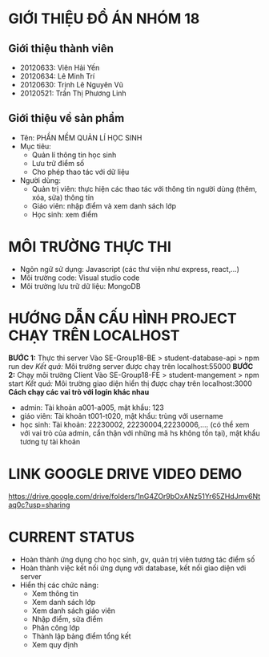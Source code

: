 # GIỚI THIỆU ĐỒ ÁN NHÓM 18
## Giới thiệu thành viên
- 20120633: Viên Hải Yến
- 20120634: Lê Minh Trí
- 20120630: Trịnh Lê Nguyên Vũ
- 20120521: Trần Thị Phương Linh
## Giới thiệu về sản phẩm
- Tên: PHẦN MỀM QUẢN LÍ HỌC SINH
- Mục tiêu:
  - Quản lí thông tin học sinh
  - Lưu trữ điểm số
  - Cho phép thao tác với dữ liệu
- Người dùng:
  - Quản trị viên: thực hiện các thao tác với thông tin người dùng (thêm, xóa, sửa) thông tin
  - Giáo viên: nhập điểm và xem danh sách lớp
  - Học sinh: xem điểm
# MÔI TRƯỜNG THỰC THI
- Ngôn ngữ sử dụng: Javascript (các thư viện như express, react,...)
- Môi trường code: Visual studio code
- Môi trường lưu trữ dữ liệu: MongoDB
# HƯỚNG DẪN CẤU HÌNH PROJECT CHẠY TRÊN LOCALHOST
**BƯỚC 1:** Thực thi server
Vào SE-Group18-BE > student-database-api > npm run dev
*Kết quả:* Môi trường server được chạy trên localhost:55000
**BƯỚC 2:** Chạy môi trường Client
Vào SE-Group18-FE > student-mangement > npm start
*Kết quả:* Môi trường giao diện hiển thị được chạy trên localhost:3000
**Cách chạy các vai trò với login khác nhau**
- admin: Tài khoản a001-a005, mật khẩu: 123
- giáo viên: Tài khoản t001-t020, mật khẩu: trùng với username
- học sinh: Tài khoản: 22230002, 22230004,22230006,.... (có thể xem với vai trò của admin, cẩn thận với những mã hs không tồn tại), mật khẩu tương tự tài khoản
# LINK GOOGLE DRIVE VIDEO DEMO
https://drive.google.com/drive/folders/1nG4ZOr9bOxANz51Yr65ZHdJmv6Ntaq0c?usp=sharing
# CURRENT STATUS
- Hoàn thành ứng dụng cho học sinh, gv, quản trị viên tương tác điểm số
- Hoàn thành việc kết nối ứng dụng với database, kết nối giao diện với server
- Hiển thị các chức năng:
  - Xem thông tin
  - Xem danh sách lớp
  - Xem danh sách giáo viên
  - Nhập điểm, sửa điểm
  - Phân công lớp
  - Thành lập bảng điểm tổng kết
  - Xem quy định